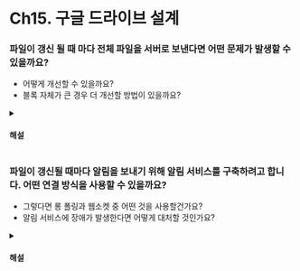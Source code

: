 # Ch15. 구글 드라이브 설계

### 파일이 갱신 될 때 마다 전체 파일을 서버로 보낸다면 어떤 문제가 발생할 수 있을까요?

* 어떻게 개선할 수 있을까요?
* 블록 자체가 큰 경우 더 개선할 방법이 있을까요?

<details>
<summary><h4>해설</h4></summary>

> 파일이 갱신 될 때 마다 전체 파일을 서버로 보낸다면 어떤 문제가 발생할 수 있을까요?
* 파일의 크기가 클 경우 네트워크 대역폭을 많이 사용하게 되어 다른 사용자의 서비스에 영향을 줄 수 있습니다.

> 어떻게 개선할 수 있을까요?
* 수정이 발생한 블록만 서버로 전송하여 네트워크 대역폭을 줄일 수 있습니다.

> 블록 자체가 큰 경우 더 개선할 방법이 있을까요?
* 블록을 압축하여 전송하면 더 적은 네트워크 대역폭을 사용할 수 있습니다.
</details>

### 파일이 갱신될 때마다 알림을 보내기 위해 알림 서비스를 구축하려고 합니다. 어떤 연결 방식을 사용할 수 있을까요?

* 그렇다면 롱 폴링과 웹소켓 중 어떤 것을 사용할건가요?
* 알림 서비스에 장애가 발생한다면 어떻게 대처할 것인가요?

<details>
<summary><h4>해설</h4></summary>

> 파일이 갱신될 때마다 알림을 보내기 위해 알림 서비스를 구축하려고 합니다. 어떤 연결 방식을 사용할 수 있을까요?
* 롱 폴링이나 웹소켓 연결을 사용하여 실시간으로 알림을 보낼 수 있습니다.

> 그렇다면 롱 폴링과 웹소켓 중 어떤 것을 사용할건가요?
* 롱 폴링방식을 사용할 것 같습니다. 알림 서버와 클라이언트가 양방향 통신이 필요하지 않을 뿐더러 구글 드라이브는 실시간으로 알림을 보낼 일이 자주 발생하지 않기 때문입니다.

> 알림 서비스에 장애가 발생한다면 어떻게 대처할 것인가요?
* 롱 폴링 연결을 다시 만들 것 같습니다. 하지만 사용자가 많을 경우 롱폴링 연결을 다시 맺는 시간이 많이 소요되므로 알림 서비스 서버를 수평적 확장하여 재연결에 필요한 시간을 줄일 수 있습니다.
</details>